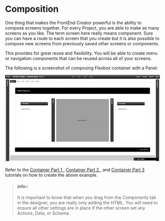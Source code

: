 # Composition

One thing that makes the FrontEnd Creator powerful is the ability to compose screens together. For every Project, you are able to make as many screens as you like. The term screen here really means component. Sure you can have a route to each screen that you create but it is also possible to compose new screens from previously saved other screens or components. 

This provides for great reuse and flexibility. You will be able to create menu or navigation components that can be reused across all of your screens.

The following is a screenshot of composing Flexbox container with a Panel:

![Tutorial Container Preview](../../assets/images/tutorials/tutorial-container-panel-preview.gif)

Refer to the [ Container Part 1 ](../../tutorials/container-part-1.md), [ Container Part 2 ](../../tutorials/container-part-2.md), and [ Container Part 3 ](../../tutorials/container-part-3.md) tutorials on how to create the above example.

> #### info::
> It is important to know that when you drag from the Components tab in the designer, you are really only adding the HTML. You will need to ensure all other settings are in place if the other screen set any Actions, Data, or Schema.

